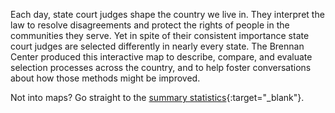 ---
---
Each day, state court judges shape the country we live in. They interpret the law to resolve disagreements and protect the rights of people in the communities they serve. Yet in spite of their consistent importance state court judges are selected differently in nearly every state. The Brennan Center produced this interactive map to describe, compare, and evaluate selection processes across the country, and to help foster conversations about how those methods might be improved.

Not into maps? Go straight to the [summary statistics](https://www.brennancenter.org/analysis/judicial-selection-frequently-asked-questions){:target="_blank"}.
